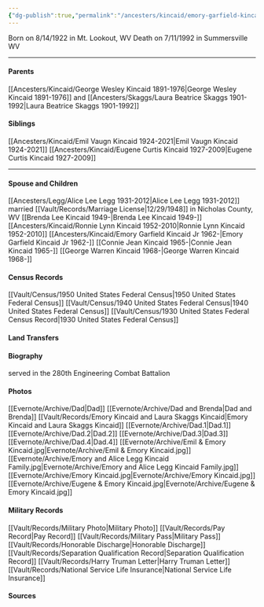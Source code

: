 ```yaml
---
{"dg-publish":true,"permalink":"/ancesters/kincaid/emory-garfield-kincaid-1922-1992/","tags":["Emory-Garfield-Kincaid"]}
---
```


Born on  8/14/1922 in Mt. Lookout, WV
Death on 7/11/1992 in Summersville WV

---
#### Parents
[[Ancesters/Kincaid/George Wesley Kincaid 1891-1976\|George Wesley Kincaid 1891-1976]] and [[Ancesters/Skaggs/Laura Beatrice Skaggs 1901-1992\|Laura Beatrice Skaggs 1901-1992]]
#### Siblings
[[Ancesters/Kincaid/Emil Vaugn Kincaid 1924-2021\|Emil Vaugn Kincaid 1924-2021]] 
[[Ancesters/Kincaid/Eugene Curtis Kincaid 1927-2009\|Eugene Curtis Kincaid 1927-2009]] 

---
#### Spouse and Children
[[Ancesters/Legg/Alice Lee Legg 1931-2012\|Alice Lee Legg 1931-2012]] married [[Vault/Records/Marriage License\|12/29/1948]] in Nicholas County, WV 
[[Brenda Lee Kincaid 1949-\|Brenda Lee Kincaid 1949-]]  
[[Ancesters/Kincaid/Ronnie Lynn Kincaid 1952-2010\|Ronnie Lynn Kincaid 1952-2010]]
[[Ancesters/Kincaid/Emory Garfield Kincaid Jr 1962-\|Emory Garfield Kincaid Jr 1962-]]
[[Connie Jean Kincaid 1965-\|Connie Jean Kincaid 1965-]]
[[George Warren Kincaid 1968-\|George Warren Kincaid 1968-]]

#### Census Records
[[Vault/Census/1950 United States Federal Census\|1950 United States Federal Census]]
[[Vault/Census/1940 United States Federal Census\|1940 United States Federal Census]]
[[Vault/Census/1930 United States Federal Census Record\|1930 United States Federal Census]]

#### Land Transfers

#### Biography
served in the 280th Engineering Combat Battalion
#### Photos
[[Evernote/Archive/Dad\|Dad]]
[[Evernote/Archive/Dad and Brenda\|Dad and Brenda]]
[[Vault/Records/Emory Kincaid and Laura Skaggs Kincaid\|Emory Kincaid and Laura Skaggs Kincaid]]
[[Evernote/Archive/Dad.1\|Dad.1]]
[[Evernote/Archive/Dad.2\|Dad.2]]
[[Evernote/Archive/Dad.3\|Dad.3]]
[[Evernote/Archive/Dad.4\|Dad.4]]
[[Evernote/Archive/Emil & Emory Kincaid.jpg\|Evernote/Archive/Emil & Emory Kincaid.jpg]]
[[Evernote/Archive/Emory and Alice Legg Kincaid Family.jpg\|Evernote/Archive/Emory and Alice Legg Kincaid Family.jpg]]
[[Evernote/Archive/Emory Kincaid.jpg\|Evernote/Archive/Emory Kincaid.jpg]]
[[Evernote/Archive/Eugene & Emory Kincaid.jpg\|Evernote/Archive/Eugene & Emory Kincaid.jpg]]

#### Military Records
[[Vault/Records/Military Photo\|Military Photo]]
[[Vault/Records/Pay Record\|Pay Record]]
[[Vault/Records/Military Pass\|Military Pass]]
[[Vault/Records/Honorable Discharge\|Honorable Discharge]]
[[Vault/Records/Separation Qualification Record\|Separation Qualification Record]]
[[Vault/Records/Harry Truman Letter\|Harry Truman Letter]]
[[Vault/Records/National Service Life Insurance\|National Service Life Insurance]]
#### Sources

